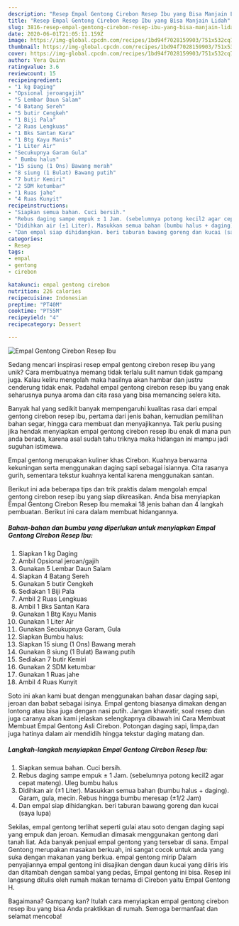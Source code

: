```yaml
---
description: "Resep Empal Gentong Cirebon Resep Ibu yang Bisa Manjain Lidah"
title: "Resep Empal Gentong Cirebon Resep Ibu yang Bisa Manjain Lidah"
slug: 3816-resep-empal-gentong-cirebon-resep-ibu-yang-bisa-manjain-lidah
date: 2020-06-01T21:05:11.159Z
image: https://img-global.cpcdn.com/recipes/1bd94f7028159903/751x532cq70/empal-gentong-cirebon-resep-ibu-foto-resep-utama.jpg
thumbnail: https://img-global.cpcdn.com/recipes/1bd94f7028159903/751x532cq70/empal-gentong-cirebon-resep-ibu-foto-resep-utama.jpg
cover: https://img-global.cpcdn.com/recipes/1bd94f7028159903/751x532cq70/empal-gentong-cirebon-resep-ibu-foto-resep-utama.jpg
author: Vera Quinn
ratingvalue: 3.6
reviewcount: 15
recipeingredient:
- "1 kg Daging"
- "Opsional jeroangajih"
- "5 Lembar Daun Salam"
- "4 Batang Sereh"
- "5 butir Cengkeh"
- "1 Biji Pala"
- "2 Ruas Lengkuas"
- "1 Bks Santan Kara"
- "1 Btg Kayu Manis"
- "1 Liter Air"
- "Secukupnya Garam Gula"
- " Bumbu halus"
- "15 siung (1 Ons) Bawang merah"
- "8 siung (1 Bulat) Bawang putih"
- "7 butir Kemiri"
- "2 SDM ketumbar"
- "1 Ruas jahe"
- "4 Ruas Kunyit"
recipeinstructions:
- "Siapkan semua bahan. Cuci bersih."
- "Rebus daging sampe empuk ± 1 Jam. (sebelumnya potong kecil2 agar cepat mateng). Uleg bumbu halus"
- "Didihkan air (±1 Liter). Masukkan semua bahan (bumbu halus + daging). Garam, gula, mecin. Rebus hingga bumbu meresap (±1/2 Jam)"
- "Dan empal siap dihidangkan. beri taburan bawang goreng dan kucai (saya lupa)"
categories:
- Resep
tags:
- empal
- gentong
- cirebon

katakunci: empal gentong cirebon 
nutrition: 226 calories
recipecuisine: Indonesian
preptime: "PT40M"
cooktime: "PT55M"
recipeyield: "4"
recipecategory: Dessert

---
```



![Empal Gentong Cirebon Resep Ibu](https://img-global.cpcdn.com/recipes/1bd94f7028159903/751x532cq70/empal-gentong-cirebon-resep-ibu-foto-resep-utama.jpg)

Sedang mencari inspirasi resep empal gentong cirebon resep ibu yang unik? Cara membuatnya memang tidak terlalu sulit namun tidak gampang juga. Kalau keliru mengolah maka hasilnya akan hambar dan justru cenderung tidak enak. Padahal empal gentong cirebon resep ibu yang enak seharusnya punya aroma dan cita rasa yang bisa memancing selera kita.

Banyak hal yang sedikit banyak mempengaruhi kualitas rasa dari empal gentong cirebon resep ibu, pertama dari jenis bahan, kemudian pemilihan bahan segar, hingga cara membuat dan menyajikannya. Tak perlu pusing jika hendak menyiapkan empal gentong cirebon resep ibu enak di mana pun anda berada, karena asal sudah tahu triknya maka hidangan ini mampu jadi suguhan istimewa.

Empal gentong merupakan kuliner khas Cirebon. Kuahnya berwarna kekuningan serta menggunakan daging sapi sebagai isiannya. Cita rasanya gurih, sementara tekstur kuahnya kental karena menggunakan santan.


Berikut ini ada beberapa tips dan trik praktis dalam mengolah empal gentong cirebon resep ibu yang siap dikreasikan. Anda bisa menyiapkan Empal Gentong Cirebon Resep Ibu memakai 18 jenis bahan dan 4 langkah pembuatan. Berikut ini cara dalam membuat hidangannya.

<!--inarticleads1-->

##### Bahan-bahan dan bumbu yang diperlukan untuk menyiapkan Empal Gentong Cirebon Resep Ibu:

1. Siapkan 1 kg Daging
1. Ambil Opsional jeroan/gajih
1. Gunakan 5 Lembar Daun Salam
1. Siapkan 4 Batang Sereh
1. Gunakan 5 butir Cengkeh
1. Sediakan 1 Biji Pala
1. Ambil 2 Ruas Lengkuas
1. Ambil 1 Bks Santan Kara
1. Gunakan 1 Btg Kayu Manis
1. Gunakan 1 Liter Air
1. Gunakan Secukupnya Garam, Gula
1. Siapkan  Bumbu halus:
1. Siapkan 15 siung (1 Ons) Bawang merah
1. Gunakan 8 siung (1 Bulat) Bawang putih
1. Sediakan 7 butir Kemiri
1. Gunakan 2 SDM ketumbar
1. Gunakan 1 Ruas jahe
1. Ambil 4 Ruas Kunyit


Soto ini akan kami buat dengan menggunakan bahan dasar daging sapi, jeroan dan babat sebagai isinya. Empal gentong biasanya dimakan dengan lontong atau bisa juga dengan nasi putih. Jangan khawatir, soal resep dan juga caranya akan kami jelaskan selengkapnya dibawah ini Cara Membuat Membuat Empal Gentong Asli Cirebon. Potongan daging sapi, limpa,dan juga hatinya dalam air mendidih hingga tekstur daging matang dan. 

<!--inarticleads2-->

##### Langkah-langkah menyiapkan Empal Gentong Cirebon Resep Ibu:

1. Siapkan semua bahan. Cuci bersih.
1. Rebus daging sampe empuk ± 1 Jam. (sebelumnya potong kecil2 agar cepat mateng). Uleg bumbu halus
1. Didihkan air (±1 Liter). Masukkan semua bahan (bumbu halus + daging). Garam, gula, mecin. Rebus hingga bumbu meresap (±1/2 Jam)
1. Dan empal siap dihidangkan. beri taburan bawang goreng dan kucai (saya lupa)


Sekilas, empal gentong terlihat seperti gulai atau soto dengan daging sapi yang empuk dan jeroan. Kemudian dimasak menggunakan gentong dari tanah liat. Ada banyak penjual empal gentong yang tersebar di sana. Empal Gentong merupakan masakan berkuah, ini sangat cocok untuk anda yang suka dengan makanan yang berkua. empal gentong mirip Dalam penyajiannya empal gentong ini disajikan dengan daun kucai yang diiris iris dan ditambah dengan sambal yang pedas, Empal gentong ini bisa. Resep ini langsung ditulis oleh rumah makan ternama di Cirebon yaitu Empal Gentong H. 

Bagaimana? Gampang kan? Itulah cara menyiapkan empal gentong cirebon resep ibu yang bisa Anda praktikkan di rumah. Semoga bermanfaat dan selamat mencoba!

